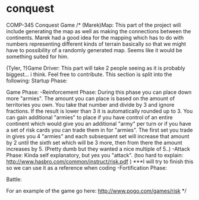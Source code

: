 # conquest
COMP-345 Conquest Game
/*
(Marek)Map:
This part of the project will include generating the map as well as making the connections between the
continents. 
Marek had a good idea for the mapping which has to do with numbers representing different kinds of terrain
basically so that we might have to possibility of a randomly generated map. Seems like it would be something
suited for him.

(Tyler, ?)Game Driver:
This part will take 2 people seeing as it is probably biggest... i think. Feel free to contribute.
This section is split into the following:
Startup Phase:

Game Phase:
	-Reinforcement Phase:
		During this phase you can place down more "armies". The amount you can place is based on the
		amount of territories you own. You take that number and divide by 3 and ignore fractions. If the
		result is lower than 3 it is automatically rounded up to 3. You can gain additional "armies" to 
		place if you have control of an entire continent which would give you an additional "army" per turn
		or if you have a set of risk cards you can trade them in for "armies". The first set you trade in
		gives you 4 "armies" and each subsequent set will increase that amount by 2 until the sixth set which will
		be 3 more, then from there the amount increases by 5. (Pretty dumb but they wanted a nice multiple of 5..)
	-Attack Phase:
		Kinda self explanatory, but yes you "attack". (too hard to explain: http://www.hasbro.com/common/instruct/risk.pdf )
		***I will try to finish this so we can use it as a reference when coding
	-Fortification Phase:

Battle:



For an example of the game go here:
http://www.pogo.com/games/risk
*/